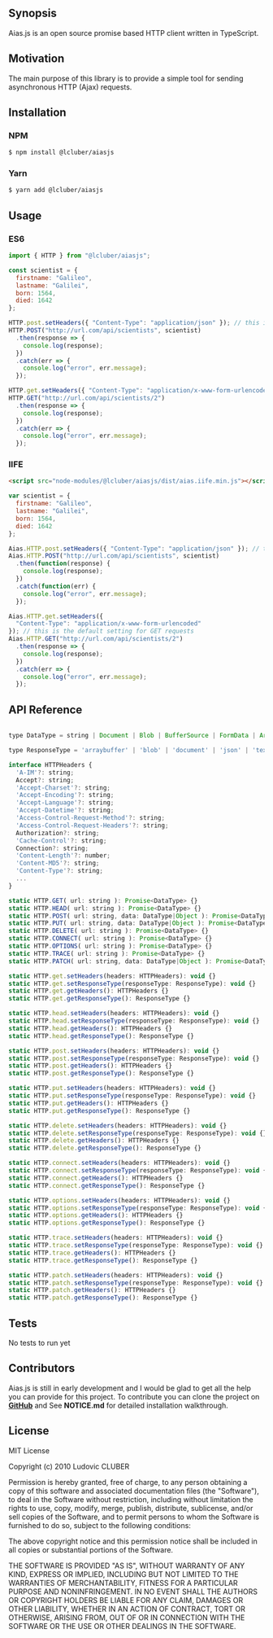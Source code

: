 ## Synopsis

Aias.js is an open source promise based HTTP client written in TypeScript.

## Motivation

The main purpose of this library is to provide a simple tool for sending asynchronous HTTP (Ajax) requests.

## Installation

### NPM

```bash
$ npm install @lcluber/aiasjs
```

### Yarn

```bash
$ yarn add @lcluber/aiasjs
```

## Usage

### ES6

```javascript
import { HTTP } from "@lcluber/aiasjs";

const scientist = {
  firstname: "Galileo",
  lastname: "Galilei",
  born: 1564,
  died: 1642
};

HTTP.post.setHeaders({ "Content-Type": "application/json" }); // this is the default setting for POST requests
HTTP.POST("http://url.com/api/scientists", scientist)
  .then(response => {
    console.log(response);
  })
  .catch(err => {
    console.log("error", err.message);
  });

HTTP.get.setHeaders({ "Content-Type": "application/x-www-form-urlencoded" }); // this is the default setting for GET requests
HTTP.GET("http://url.com/api/scientists/2")
  .then(response => {
    console.log(response);
  })
  .catch(err => {
    console.log("error", err.message);
  });
```

### IIFE

```html
<script src="node-modules/@lcluber/aiasjs/dist/aias.iife.min.js"></script>
```

```javascript
var scientist = {
  firstname: "Galileo",
  lastname: "Galilei",
  born: 1564,
  died: 1642
};

Aias.HTTP.post.setHeaders({ "Content-Type": "application/json" }); // this is the default setting for POST requests
Aias.HTTP.POST("http://url.com/api/scientists", scientist)
  .then(function(response) {
    console.log(response);
  })
  .catch(function(err) {
    console.log("error", err.message);
  });

Aias.HTTP.get.setHeaders({
  "Content-Type": "application/x-www-form-urlencoded"
}); // this is the default setting for GET requests
Aias.HTTP.GET("http://url.com/api/scientists/2")
  .then(response => {
    console.log(response);
  })
  .catch(err => {
    console.log("error", err.message);
  });
```

## API Reference

```javascript

type DataType = string | Document | Blob | BufferSource | FormData | ArrayBufferView | ArrayBuffer | FormData | URLSearchParams | ReadableStream | null;

type ResponseType = 'arraybuffer' | 'blob' | 'document' | 'json' | 'text' | '';

interface HTTPHeaders {
  'A-IM'?: string;
  Accept?: string;
  'Accept-Charset'?: string;
  'Accept-Encoding'?: string;
  'Accept-Language'?: string;
  'Accept-Datetime'?: string;
  'Access-Control-Request-Method'?: string;
  'Access-Control-Request-Headers'?: string;
  Authorization?: string;
  'Cache-Control'?: string;
  Connection?: string;
  'Content-Length'?: number;
  'Content-MD5'?: string;
  'Content-Type'?: string;
  ...
}

static HTTP.GET( url: string ): Promise<DataType> {}
static HTTP.HEAD( url: string ): Promise<DataType> {}
static HTTP.POST( url: string, data: DataType|Object ): Promise<DataType> {}
static HTTP.PUT( url: string, data: DataType|Object ): Promise<DataType> {}
static HTTP.DELETE( url: string ): Promise<DataType> {}
static HTTP.CONNECT( url: string ): Promise<DataType> {}
static HTTP.OPTIONS( url: string ): Promise<DataType> {}
static HTTP.TRACE( url: string ): Promise<DataType> {}
static HTTP.PATCH( url: string, data: DataType|Object ): Promise<DataType> {}

static HTTP.get.setHeaders(headers: HTTPHeaders): void {}
static HTTP.get.setResponseType(responseType: ResponseType): void {}
static HTTP.get.getHeaders(): HTTPHeaders {}
static HTTP.get.getResponseType(): ResponseType {}

static HTTP.head.setHeaders(headers: HTTPHeaders): void {}
static HTTP.head.setResponseType(responseType: ResponseType): void {}
static HTTP.head.getHeaders(): HTTPHeaders {}
static HTTP.head.getResponseType(): ResponseType {}

static HTTP.post.setHeaders(headers: HTTPHeaders): void {}
static HTTP.post.setResponseType(responseType: ResponseType): void {}
static HTTP.post.getHeaders(): HTTPHeaders {}
static HTTP.post.getResponseType(): ResponseType {}

static HTTP.put.setHeaders(headers: HTTPHeaders): void {}
static HTTP.put.setResponseType(responseType: ResponseType): void {}
static HTTP.put.getHeaders(): HTTPHeaders {}
static HTTP.put.getResponseType(): ResponseType {}

static HTTP.delete.setHeaders(headers: HTTPHeaders): void {}
static HTTP.delete.setResponseType(responseType: ResponseType): void {}
static HTTP.delete.getHeaders(): HTTPHeaders {}
static HTTP.delete.getResponseType(): ResponseType {}

static HTTP.connect.setHeaders(headers: HTTPHeaders): void {}
static HTTP.connect.setResponseType(responseType: ResponseType): void {}
static HTTP.connect.getHeaders(): HTTPHeaders {}
static HTTP.connect.getResponseType(): ResponseType {}

static HTTP.options.setHeaders(headers: HTTPHeaders): void {}
static HTTP.options.setResponseType(responseType: ResponseType): void {}
static HTTP.options.getHeaders(): HTTPHeaders {}
static HTTP.options.getResponseType(): ResponseType {}

static HTTP.trace.setHeaders(headers: HTTPHeaders): void {}
static HTTP.trace.setResponseType(responseType: ResponseType): void {}
static HTTP.trace.getHeaders(): HTTPHeaders {}
static HTTP.trace.getResponseType(): ResponseType {}

static HTTP.patch.setHeaders(headers: HTTPHeaders): void {}
static HTTP.patch.setResponseType(responseType: ResponseType): void {}
static HTTP.patch.getHeaders(): HTTPHeaders {}
static HTTP.patch.getResponseType(): ResponseType {}
```

## Tests

No tests to run yet

## Contributors

Aias.js is still in early development and I would be glad to get all the help you can provide for this project.
To contribute you can clone the project on **[GitHub](https://github.com/LCluber/Aias.js)** and See **NOTICE.md** for detailed installation walkthrough.

## License

MIT License

Copyright (c) 2010 Ludovic CLUBER

Permission is hereby granted, free of charge, to any person obtaining a copy
of this software and associated documentation files (the "Software"), to deal
in the Software without restriction, including without limitation the rights
to use, copy, modify, merge, publish, distribute, sublicense, and/or sell
copies of the Software, and to permit persons to whom the Software is
furnished to do so, subject to the following conditions:

The above copyright notice and this permission notice shall be included in all
copies or substantial portions of the Software.

THE SOFTWARE IS PROVIDED "AS IS", WITHOUT WARRANTY OF ANY KIND, EXPRESS OR
IMPLIED, INCLUDING BUT NOT LIMITED TO THE WARRANTIES OF MERCHANTABILITY,
FITNESS FOR A PARTICULAR PURPOSE AND NONINFRINGEMENT. IN NO EVENT SHALL THE
AUTHORS OR COPYRIGHT HOLDERS BE LIABLE FOR ANY CLAIM, DAMAGES OR OTHER
LIABILITY, WHETHER IN AN ACTION OF CONTRACT, TORT OR OTHERWISE, ARISING FROM,
OUT OF OR IN CONNECTION WITH THE SOFTWARE OR THE USE OR OTHER DEALINGS IN THE
SOFTWARE.
